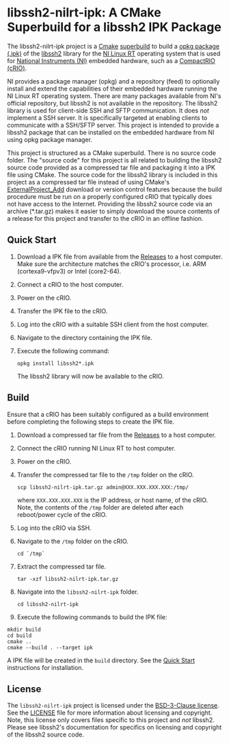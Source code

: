 # libssh2-nilrt-ipk: A CMake Superbuild for a libssh2 IPK Package

The libssh2-nilrt-ipk project is a [Cmake](https://cmake.org/) [superbuild](https://blog.kitware.com/cmake-superbuilds-git-submodules/) to build a [opkg package (.ipk)](https://openwrt.org/docs/guide-user/additional-software/opkg) of the [libssh2](https://www.libssh2.org) library for the [NI Linux RT](http://www.ni.com/en-us/innovations/white-papers/13/introduction-to-ni-linux-real-time.html) operating system that is used for [National Instruments (NI)](https://www.ni.com) embedded hardware, such as a [CompactRIO (cRIO)](http://www.ni.com/en-us/shop/compactrio.html).

NI provides a package manager (opkg) and a repository (feed) to optionally install and extend the capabilities of their embedded hardware running the NI Linux RT operating system. There are many packages available from NI's official repository, but libssh2 is not available in the repository. The libssh2 library is used for client-side SSH and SFTP communication. It does _not_ implement a SSH server. It is specifically targeted at enabling clients to communicate with a SSH/SFTP server. This project is intended to provide a libssh2 package that can be installed on the embedded hardware from NI using opkg package manager.

This project is structured as a CMake superbuild. There is no source code folder. The "source code" for this project is all related to building the libssh2 source code provided as a compressed tar file and packaging it into a IPK file using CMake. The source code for the libssh2 library is included in this project as a compressed tar file instead of using CMake's [ExternalProject_Add](https://cmake.org/cmake/help/latest/module/ExternalProject.html) download or version control features because the build procedure must be run on a properly configured cRIO that typically does not have access to the Internet. Providing the libssh2 source code via an archive (*.tar.gz) makes it easier to simply download the source contents of a release for this project and transfer to the cRIO in an offline fashion.

## Quick Start

1. Download a IPK file from available from the [Releases](https://github.com/fieldrndservices/libssh2-nilrt-ipk/releases) to a host computer. Make sure the architecture matches the cRIO's processor, i.e. ARM (cortexa9-vfpv3) or Intel (core2-64).
2. Connect a cRIO to the host computer.
3. Power on the cRIO.
4. Transfer the IPK file to the cRIO.
5. Log into the cRIO with a suitable SSH client from the host computer.
6. Navigate to the directory containing the IPK file.
7. Execute the following command:

   ```
   opkg install libssh2*.ipk
   ```

   The libssh2 library will now be available to the cRIO.
   
## Build

Ensure that a cRIO has been suitably configured as a build environment before completing the following steps to create the IPK file.

1. Download a compressed tar file from the [Releases](https://github.com/fieldrndservices/libssh2-nilrt-ipk/releases) to a host computer.
2. Connect the cRIO running NI Linux RT to host computer.
3. Power on the cRIO.
4. Transfer the compressed tar file to the `/tmp` folder on the cRIO.

   ```
   scp libssh2-nilrt-ipk.tar.gz admin@XXX.XXX.XXX.XXX:/tmp/
   ``` 
   
   where `XXX.XXX.XXX.XXX` is the IP address, or host name, of the cRIO. Note, the contents of the `/tmp` folder are deleted after each reboot/power cycle of the cRIO.
6. Log into the cRIO via SSH.
7. Navigate to the `/tmp` folder on the cRIO.

   ```
   cd `/tmp`
   ```
   
8. Extract the compressed tar file.

   ```
   tar -xzf libssh2-nilrt-ipk.tar.gz
   ```
   
9. Navigate into the `libssh2-nilrt-ipk` folder.

   ```
   cd libssh2-nilrt-ipk
   ```
   
10. Execute the following commands to build the IPK file:

   ```
   mkdir build
   cd build
   cmake ..
   cmake --build . --target ipk
   ```

   A IPK file will be created in the `build` directory. See the [Quick Start](#quick-start) instructions for installation.

## License

The `libssh2-nilrt-ipk` project is licensed under the [BSD-3-Clause license](https://opensource.org/licenses/BSD-3-Clause). See the [LICENSE](https://github.com/fieldrndservices/libssh2-nilrt-ipk/blob/master/LICENSE) file for more information about licensing and copyright. Note, this license only covers files specific to this project and _not_ libssh2. Please see libssh2's documentation for specifics on licensing and copyright of the libssh2 source code.
